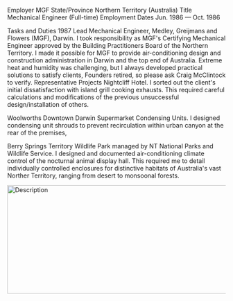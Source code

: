 Employer	MGF
State/Province	Northern Territory (Australia)
Title	Mechanical Engineer (Full-time)
Employment Dates	Jun. 1986 — Oct. 1986

Tasks and Duties
1987 Lead Mechanical Engineer, Medley, Greijmans and Flowers (MGF), Darwin. I took responsibility as MGF's Certifying Mechanical Engineer approved by the Building Practitioners Board of the Northern Territory. I made it possible for MGF to provide air-conditioning design and construction administration in Darwin and the top end of Australia. Extreme heat and humidity was challenging, but I always developed practical solutions to satisfy clients, Founders retired, so please ask Craig McClintock to verify.
Representative Projects
Nightcliff Hotel. I sorted out the client's initial dissatisfaction with island grill cooking exhausts. This required careful calculations and modifications of the previous unsuccessful design/installation of others.

Woolworths Downtown Darwin Supermarket Condensing Units. I designed condensing unit shrouds to prevent recirculation within urban canyon at the rear of the premises,

Berry Springs Territory Wildlife Park managed by NT National Parks and Wildlife Service. I designed and documented air-conditioning climate control of the nocturnal animal display hall. This required me to detail individually controlled enclosures for distinctive habitats of Australia's vast Norther Territory, ranging from desert to monsoonal forests.

<img src="https://territorywildlifepark.com.au/__data/assets/image/0005/426065/TWP-highlight-Aquarium.jpg" alt=Description width="1000" height="250">
